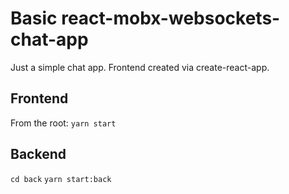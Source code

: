 # Basic react-mobx-websockets-chat-app

Just a simple chat app. Frontend created via create-react-app.

## Frontend
From the root:
`yarn start`

## Backend
`cd back`
`yarn start:back`
